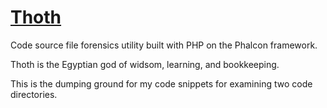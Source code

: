 # [Thoth](https://egyptianmuseum.org/deities-thoth)
Code source file forensics utility built with PHP on the Phalcon framework.

Thoth is the Egyptian god of widsom, learning, and bookkeeping.

This is the dumping ground for my code snippets for examining two code directories.
